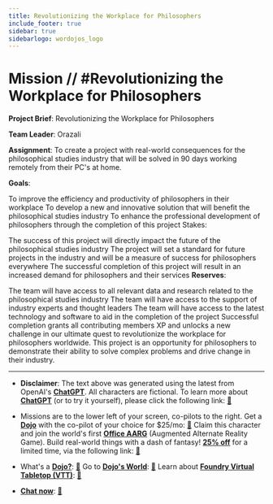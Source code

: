 ```yaml
---
title: Revolutionizing the Workplace for Philosophers
include_footer: true
sidebar: true
sidebarlogo: wordojos_logo
---
```

# Mission // #Revolutionizing the Workplace for Philosophers

**Project Brief**: Revolutionizing the Workplace for Philosophers

**Team Leader**: Orazali

**Assignment**: To create a project with real-world consequences for the philosophical studies industry that will be solved in 90 days working remotely from their PC's at home.

**Goals**:

To improve the efficiency and productivity of philosophers in their workplace
To develop a new and innovative solution that will benefit the philosophical studies industry
To enhance the professional development of philosophers through the completion of this project
Stakes:

The success of this project will directly impact the future of the philosophical studies industry
The project will set a standard for future projects in the industry and will be a measure of success for philosophers everywhere
The successful completion of this project will result in an increased demand for philosophers and their services
**Reserves**:

The team will have access to all relevant data and research related to the philosophical studies industry
The team will have access to the support of industry experts and thought leaders
The team will have access to the latest technology and software to aid in the completion of the project
Successful completion grants all contributing members XP and unlocks a new challenge in our ultimate quest to revolutionize the workplace for philosophers worldwide. This project is an opportunity for philosophers to demonstrate their ability to solve complex problems and drive change in their industry.

---

* **Disclaimer**: The text above was generated using the latest from OpenAI's [**ChatGPT**](https://openai.com/blog/chatgpt/).  All characters are fictional.  To learn more about [**ChatGPT**](https://openai.com/blog/chatgpt/) (or to try it yourself), please click the following link: [:closed_book:](https://openai.com/blog/chatgpt/)

* Missions are to the lower left of your screen, co-pilots to the right. Get a [**Dojo**](https://workmates.live/marketplace) with the co-pilot of your choice for $25/mo: [:green_book:](https://workmates.live/marketplace)  Claim this character and join the world's first [**Office AARG**](https://dojos.world) (Augmented Alternate Reality Game). Build real-world things with a dash of fantasy! [**25% off**](https://blog.workmates.live/deal-on-a-dojo) for a limited time, via the following link: [:green_book:](https://blog.workmates.live/deal-on-a-dojo) 

* What's a [**Dojo?**](https://workdojos.com): [:blue_book:](https://workdojos.com)  Go to [**Dojo's World**](https://dojos.world): [:blue_book:](https://dojos.world)  Learn about [**Foundry Virtual Tabletop (VTT)**](https://foundryvtt.com): [:closed_book:](https://foundryvtt.com/)

* [**Chat now**](https://chat.workmates.live/channel/support): [:ledger:](https://chat.workmates.live/channel/support)
